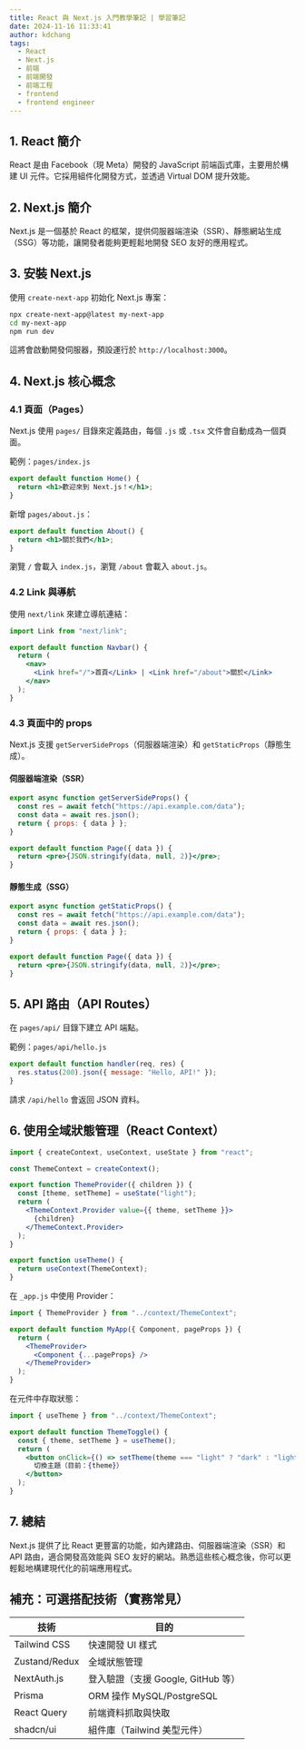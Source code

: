```yaml
---
title: React 與 Next.js 入門教學筆記 | 學習筆記
date: 2024-11-16 11:33:41
author: kdchang
tags:
  - React
  - Next.js
  - 前端
  - 前端開發
  - 前端工程
  - frontend
  - frontend engineer
---
```


## 1. React 簡介

React 是由 Facebook（現 Meta）開發的 JavaScript 前端函式庫，主要用於構建 UI 元件。它採用組件化開發方式，並透過 Virtual DOM 提升效能。

## 2. Next.js 簡介

Next.js 是一個基於 React 的框架，提供伺服器端渲染（SSR）、靜態網站生成（SSG）等功能，讓開發者能夠更輕鬆地開發 SEO 友好的應用程式。

## 3. 安裝 Next.js

使用 `create-next-app` 初始化 Next.js 專案：

```sh
npx create-next-app@latest my-next-app
cd my-next-app
npm run dev
```

這將會啟動開發伺服器，預設運行於 `http://localhost:3000`。

## 4. Next.js 核心概念

### 4.1 頁面（Pages）

Next.js 使用 `pages/` 目錄來定義路由，每個 `.js` 或 `.tsx` 文件會自動成為一個頁面。

範例：`pages/index.js`

```jsx
export default function Home() {
  return <h1>歡迎來到 Next.js！</h1>;
}
```

新增 `pages/about.js`：

```jsx
export default function About() {
  return <h1>關於我們</h1>;
}
```

瀏覽 `/` 會載入 `index.js`，瀏覽 `/about` 會載入 `about.js`。

### 4.2 Link 與導航

使用 `next/link` 來建立導航連結：

```jsx
import Link from "next/link";

export default function Navbar() {
  return (
    <nav>
      <Link href="/">首頁</Link> | <Link href="/about">關於</Link>
    </nav>
  );
}
```

### 4.3 頁面中的 props

Next.js 支援 `getServerSideProps`（伺服器端渲染）和 `getStaticProps`（靜態生成）。

#### 伺服器端渲染（SSR）

```jsx
export async function getServerSideProps() {
  const res = await fetch("https://api.example.com/data");
  const data = await res.json();
  return { props: { data } };
}

export default function Page({ data }) {
  return <pre>{JSON.stringify(data, null, 2)}</pre>;
}
```

#### 靜態生成（SSG）

```jsx
export async function getStaticProps() {
  const res = await fetch("https://api.example.com/data");
  const data = await res.json();
  return { props: { data } };
}

export default function Page({ data }) {
  return <pre>{JSON.stringify(data, null, 2)}</pre>;
}
```

## 5. API 路由（API Routes）

在 `pages/api/` 目錄下建立 API 端點。

範例：`pages/api/hello.js`

```js
export default function handler(req, res) {
  res.status(200).json({ message: "Hello, API!" });
}
```

請求 `/api/hello` 會返回 JSON 資料。

## 6. 使用全域狀態管理（React Context）

```jsx
import { createContext, useContext, useState } from "react";

const ThemeContext = createContext();

export function ThemeProvider({ children }) {
  const [theme, setTheme] = useState("light");
  return (
    <ThemeContext.Provider value={{ theme, setTheme }}>
      {children}
    </ThemeContext.Provider>
  );
}

export function useTheme() {
  return useContext(ThemeContext);
}
```

在 `_app.js` 中使用 Provider：

```jsx
import { ThemeProvider } from "../context/ThemeContext";

export default function MyApp({ Component, pageProps }) {
  return (
    <ThemeProvider>
      <Component {...pageProps} />
    </ThemeProvider>
  );
}
```

在元件中存取狀態：

```jsx
import { useTheme } from "../context/ThemeContext";

export default function ThemeToggle() {
  const { theme, setTheme } = useTheme();
  return (
    <button onClick={() => setTheme(theme === "light" ? "dark" : "light")}>
      切換主題（目前：{theme}）
    </button>
  );
}
```

## 7. 總結

Next.js 提供了比 React 更豐富的功能，如內建路由、伺服器端渲染（SSR）和 API 路由，適合開發高效能與 SEO 友好的網站。熟悉這些核心概念後，你可以更輕鬆地構建現代化的前端應用程式。

## 補充：可選搭配技術（實務常見）

| 技術          | 目的                               |
| ------------- | ---------------------------------- |
| Tailwind CSS  | 快速開發 UI 樣式                   |
| Zustand/Redux | 全域狀態管理                       |
| NextAuth.js   | 登入驗證（支援 Google, GitHub 等） |
| Prisma        | ORM 操作 MySQL/PostgreSQL          |
| React Query   | 前端資料抓取與快取                 |
| shadcn/ui     | 組件庫（Tailwind 美型元件）        |
